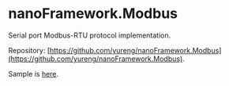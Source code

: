 # nanoFramework.Modbus

Serial port Modbus-RTU protocol implementation.

Repository: [https://github.com/yureng/nanoFramework.Modbus](https://github.com/yureng/nanoFramework.Modbus).

Sample is [here](https://github.com/yureng/nanoFramework.Modbus/blob/main/src/ESP32_Demo/Program.cs).

